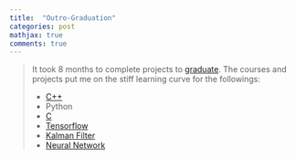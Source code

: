 ```yaml
---
title:  "Outro-Graduation"
categories: post
mathjax: true
comments: true
---
```


>It took 8 months to complete projects to [graduate](https://graduation.udacity.com/confirm/5R7RH56H).
>The courses and projects put me on the stiff learning curve for the followings:
>
>- [C++](https://github.com/SeokLeeUS/cpp_language_practice)
>- Python
>- [C](https://github.com/SeokLeeUS/c_language_practice)
>- [Tensorflow](https://github.com/SeokLeeUS/TensorFlow_Exercise)
>- [Kalman Filter](https://github.com/SeokLeeUS/KalmanFilter_practice)
>- [Neural Network](https://github.com/SeokLeeUS/LeNet_Exercise)



